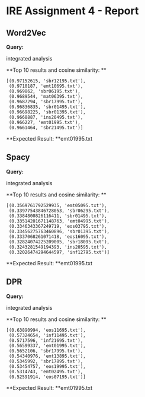 # IRE Assignment 4 - Report

## Word2Vec

**Query:** 

integrated analysis

**Top 10 results and cosine similarity: **

```
[(0.97152615, 'sbr12195.txt'),
 (0.9710187, 'emt10695.txt'),
 (0.969862, 'sbr06195.txt'),
 (0.9689544, 'mat06395.txt'),
 (0.9687294, 'sbr17995.txt'),
 (0.96836835, 'sbr01495.txt'),
 (0.96698225, 'sbr01395.txt'),
 (0.9668887, 'ins20495.txt'),
 (0.966227, 'emt01995.txt'),
 (0.9661464, 'sbr21495.txt')]
```

**Expected Result: **emt01995.txt

## Spacy

**Query:** 

integrated analysis

**Top 10 results and cosine similarity: **

```
[(0.3569761792529935, 'emt05095.txt'),
 (0.33977543846728053, 'sbr06295.txt'),
 (0.3384800826116411, 'sbr01495.txt'),
 (0.33514201671148763, 'emt04995.txt'),
 (0.3346343367249719, 'eos03795.txt'),
 (0.33456275763460896, 'sbr01395.txt'),
 (0.3337068261071418, 'eos16095.txt'),
 (0.32824074225209005, 'sbr18095.txt'),
 (0.3243281549194393, 'ins20595.txt'),
 (0.32026474294644597, 'inf12795.txt')]
```

**Expected Result: **emt01995.txt



## DPR

**Query:** 

integrated analysis

**Top 10 results and cosine similarity: **

```
[(0.63890994, 'eos11695.txt'),
 (0.57324654, 'inf11495.txt'),
 (0.5717596, 'inf21695.txt'),
 (0.56599337, 'emt01995.txt'),
 (0.5652106, 'sbr17995.txt'),
 (0.54340976, 'emt13895.txt'),
 (0.5345992, 'sbr17895.txt'),
 (0.53454757, 'eos19995.txt'),
 (0.5314743, 'emt02495.txt'),
 (0.52591914, 'eos07195.txt')]
```

**Expected Result: **emt01995.txt
